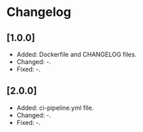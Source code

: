 # Changelog

## [1.0.0]
- Added: Dockerfile and CHANGELOG files.
- Changed: -.
- Fixed: -.

## [2.0.0]
- Added: ci-pipeline.yml file.
- Changed: -.
- Fixed: -.